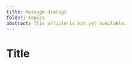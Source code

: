 ```yaml
---
title: Message dialogs
folder: topics
abstract: This article is not yet available.
---
```


# Title
